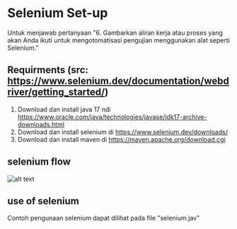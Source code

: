 
# Selenium Set-up
Untuk menjawab pertanyaan "6.	Gambarkan aliran kerja atau proses yang akan Anda ikuti untuk mengotomatisasi pengujian menggunakan alat seperti Selenium."



## Requirments (src: https://www.selenium.dev/documentation/webdriver/getting_started/)

1. Download dan install java 17 ndi https://www.oracle.com/java/technologies/javase/jdk17-archive-downloads.html
2. Download dan install selenium di https://www.selenium.dev/downloads/
3. Download dan install maven di https://maven.apache.org/download.cgi


## selenium flow

![alt text](https://cdn.discordapp.com/attachments/1287666722660159615/1287666725315280979/DnvI6wAAAABJRU5ErkJggg.png?ex=66f26097&is=66f10f17&hm=d2b30bd71d5646a100b54f6d680db77e82e78b4194a3af70246c283436d90e98&)


## use of selenium
Contoh pengunaan selenium dapat dilihat pada file "selenium.jav"
